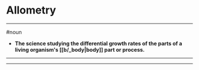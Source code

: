 # Allometry
---
#noun
- **The science studying the differential growth rates of the parts of a living organism's [[b/_body|body]] part or process.**
---
---
